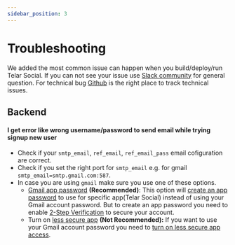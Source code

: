 ```yaml
---
sidebar_position: 3
---
```


# Troubleshooting

We added the most common issue can happen when you build/deploy/run Telar Social. If you can not see your issue use [Slack community](https://docs.google.com/forms/d/e/1FAIpQLSdkwt5pxmyCZQO0AmyAghBOdA-XBG298Pfm5Dw1xjNGaGeCYQ/viewform) for general question. For technical bug [Github](https://github.com/red-gold/ts-ui/issues/new/choose) is the right place to track technical issues.


## Backend

#### I get error like wrong username/password to send email while trying signup new user

- Check if your `smtp_email`, `ref_email`, `ref_email_pass` email cofiguration are correct. 
- Check if you set the right port for `smtp_email` e.g. for gmail `smtp_email=smtp.gmail.com:587`.
- In case you are using `gmail` make sure you use one of these options.
  - [Gmail app password](https://support.google.com/accounts/answer/185833?hl=en) **(Recommended)**: This option will [create an app password](https://myaccount.google.com/apppasswords) to use for specific app(Telar Social) instead of using your Gmail account password. But to create an app password you need to enable [2-Step Verification](https://support.google.com/accounts/answer/185839) to secure your account.
  - Turn on [less secure app](https://support.google.com/accounts/answer/6010255?hl=en) **(Not Recommended):** If you want to use your Gmail account password you need to [turn on less secure app access](https://myaccount.google.com/lesssecureapps).